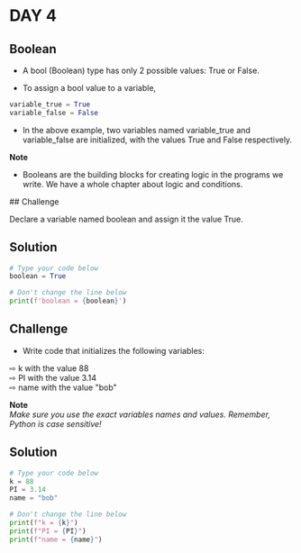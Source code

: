 # DAY 4 

## Boolean

- A bool (Boolean) type has only 2 possible values: True or False.

- To assign a bool value to a variable,

```py
variable_true = True
variable_false = False
```
- In the above example, two variables named variable_true and variable_false are initialized, with the values True and False respectively.

**Note**   
- Booleans are the building blocks for creating logic in the programs we write. We have a whole chapter about logic and conditions.



## Challenge

Declare a variable named boolean and assign it the value True.

## Solution

```py
# Type your code below
boolean = True

# Don't change the line below
print(f'boolean = {boolean}')
```


## Challenge


- Write code that initializes the following variables:

⇨ k with the value 88    
⇨ PI with the value 3.14     
⇨ name with the value "bob"     

**Note**  
*Make sure you use the exact variables names and values. Remember, Python is case sensitive!*

## Solution

```py
# Type your code below
k = 88
PI = 3.14
name = "bob"

# Don't change the line below
print(f"k = {k}")
print(f"PI = {PI}")
print(f"name = {name}")
```
